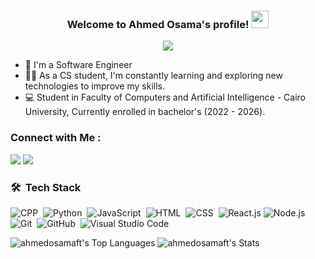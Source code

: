 

<h3 align="center">
  Welcome to Ahmed Osama's profile!
  <img src="https://media.giphy.com/media/hvRJCLFzcasrR4ia7z/giphy.gif" width="28">
</h3>

<!-- Typing SVG by DenverCoder1 - https://github.com/DenverCoder1/readme-typing-svg -->
<p align="center">
  <a href="https://github.com/DenverCoder1/readme-typing-svg"><img src="https://readme-typing-svg.herokuapp.com/?lines=Software%20Engineer;Competitive%20Programmer&font=consolas&center=true&width=440&height=45&color=f75c7e&vCenter=true&size=22"></a>
</p> 

- 🏢 I'm a Software Engineer
- 👨‍💻 As a CS student, I'm constantly learning and exploring new technologies to improve my skills.
- 💻 Student in Faculty of Computers and Artificial Intelligence - Cairo University, Currently enrolled in bachelor's (2022 - 2026).


### Connect with Me :
<a href="https://linkedin.com/in/ahmed-osama-fathy/" target="_blank"><img src="https://img.shields.io/badge/-Ahmed%20Osama-0077B5?style=for-the-badge&logo=Linkedin&logoColor=white"/></a>
<a href="https://www.quora.com/profile/Ahmed-Osama-998" target="_blank"><img src="https://img.shields.io/badge/-Ahmed%20Osama-FF6D60?style=for-the-badge&logo=Quora&logoColor=white"/></a>

### 🛠 &nbsp;Tech Stack

![CPP](https://img.shields.io/badge/-C++-black?logo=c%2B%2B&style=flat)&nbsp;
![Python](https://img.shields.io/badge/-Python%20-black?style=flat&logo=python)&nbsp;
![JavaScript](https://img.shields.io/badge/-JavaScript-black?style=flat&logo=javascript)&nbsp;
![HTML](https://img.shields.io/badge/-HTML-black?style=flat&logo=HTML5)&nbsp;
![CSS](https://img.shields.io/badge/-CSS-black?style=flat&logo=CSS3&logoColor=1572B6)&nbsp;
![React.js](https://img.shields.io/badge/-React-black?style=flat&logo=react)
![Node.js](https://img.shields.io/badge/-Node.js-black?style=flat&logo=node.js&logoColor=339933)&nbsp;
![Git](https://img.shields.io/badge/-Git-black?style=flat&logo=git)&nbsp;
![GitHub](https://img.shields.io/badge/-GitHub-black?style=flat&logo=github)&nbsp;
![Visual Studio Code](https://img.shields.io/badge/-Visual%20Studio%20Code-black?style=flat&logo=visual-studio-code&logoColor=007ACC)&nbsp;

![ahmedosamaft's Top Languages](https://github-readme-stats.vercel.app/api/top-langs/?username=ahmedosamaft&theme=radical&show_icons=true&hide_border=true)
![ahmedosamaft's Stats](https://github-readme-stats.vercel.app/api?username=ahmedosamaft&theme=radical&show_icons=true&hide_border=true&count_private=true)

